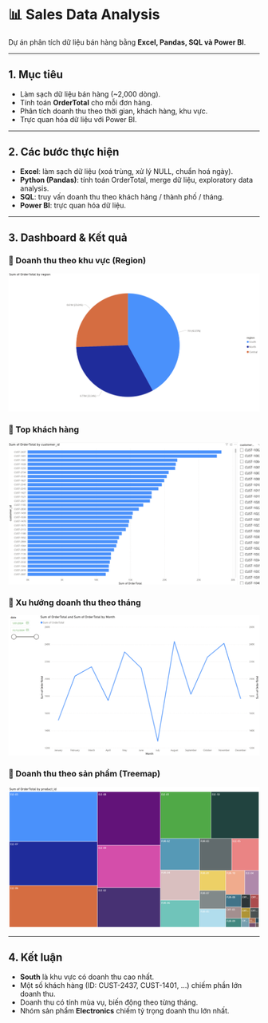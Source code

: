 # 📊 Sales Data Analysis

Dự án phân tích dữ liệu bán hàng bằng **Excel, Pandas, SQL và Power BI**.

---

## 1. Mục tiêu
- Làm sạch dữ liệu bán hàng (~2,000 dòng).  
- Tính toán **OrderTotal** cho mỗi đơn hàng.  
- Phân tích doanh thu theo thời gian, khách hàng, khu vực.  
- Trực quan hóa dữ liệu với Power BI.  

---

## 2. Các bước thực hiện
- **Excel**: làm sạch dữ liệu (xoá trùng, xử lý NULL, chuẩn hoá ngày).  
- **Python (Pandas)**: tính toán OrderTotal, merge dữ liệu, exploratory data analysis.  
- **SQL**: truy vấn doanh thu theo khách hàng / thành phố / tháng.  
- **Power BI**: trực quan hóa dữ liệu.  

---

## 3. Dashboard & Kết quả

### 🔹 Doanh thu theo khu vực (Region)
![Doanh thu theo region](./IMG/{14918F66-E024-40EE-947B-2758030CB629}.png)

### 🔹 Top khách hàng
![Top khách hàng](./IMG/{C447765A-3D65-432D-A8C3-3B08148C1753}.png)

### 🔹 Xu hướng doanh thu theo tháng
![Doanh thu theo tháng](./IMG/{A24EEC37-1FD6-4D55-B87B-9D481D7FF65E}.png)

### 🔹 Doanh thu theo sản phẩm (Treemap)
![Doanh thu theo sản phẩm](./IMG/{02F4098C-D9EB-460C-9D1F-2A4DD1ED633F}.png)

---

## 4. Kết luận
- **South** là khu vực có doanh thu cao nhất.  
- Một số khách hàng (ID: CUST-2437, CUST-1401, …) chiếm phần lớn doanh thu.  
- Doanh thu có tính mùa vụ, biến động theo từng tháng.  
- Nhóm sản phẩm **Electronics** chiếm tỷ trọng doanh thu lớn nhất.  

